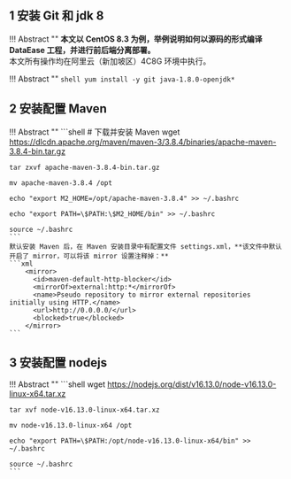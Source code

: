 ## 1 安装 Git 和 jdk 8

!!! Abstract ""
	**本文以 CentOS 8.3 为例，举例说明如何以源码的形式编译 DataEase 工程，并进行前后端分离部署。**  
	本文所有操作均在阿里云（新加坡区）4C8G 环境中执行。

!!! Abstract ""
	```shell
	yum install -y git java-1.8.0-openjdk*
	```

## 2 安装配置 Maven

!!! Abstract ""
	```shell
	# 下载并安装 Maven
	wget https://dlcdn.apache.org/maven/maven-3/3.8.4/binaries/apache-maven-3.8.4-bin.tar.gz
	
	tar zxvf apache-maven-3.8.4-bin.tar.gz
	
	mv apache-maven-3.8.4 /opt
	
	echo "export M2_HOME=/opt/apache-maven-3.8.4" >> ~/.bashrc
	
	echo "export PATH=\$PATH:\$M2_HOME/bin" >> ~/.bashrc
	
	source ~/.bashrc
	```
    默认安装 Maven 后，在 Maven 安装目录中有配置文件 settings.xml，**该文件中默认开启了 mirror，可以将该 mirror 设置注释掉：**
	```xml
		<mirror>
		  <id>maven-default-http-blocker</id>
		  <mirrorOf>external:http:*</mirrorOf>
		  <name>Pseudo repository to mirror external repositories initially using HTTP.</name>
		  <url>http://0.0.0.0/</url>
		  <blocked>true</blocked>
		</mirror>
	```

## 3 安装配置 nodejs

!!! Abstract ""
	```shell
	wget https://nodejs.org/dist/v16.13.0/node-v16.13.0-linux-x64.tar.xz
	
	tar xvf node-v16.13.0-linux-x64.tar.xz
	
	mv node-v16.13.0-linux-x64 /opt
	
	echo "export PATH=\$PATH:/opt/node-v16.13.0-linux-x64/bin" >> ~/.bashrc
	
	source ~/.bashrc
	```

